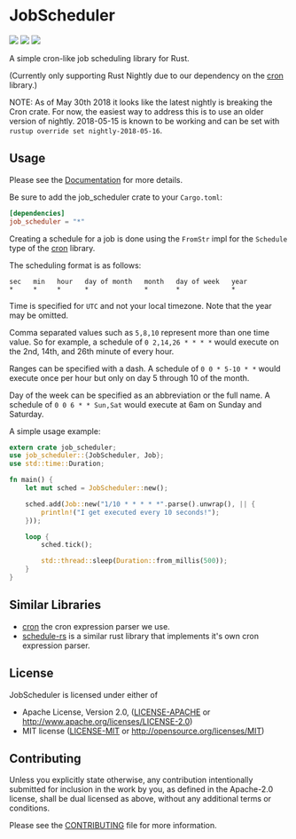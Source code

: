 # JobScheduler
[![](https://docs.rs/job_scheduler/badge.svg)](https://docs.rs/job_scheduler) [![](https://img.shields.io/crates/v/job_scheduler.svg)](https://crates.io/crates/job_scheduler) [![](https://travis-ci.org/lholden/job_scheduler.svg?branch=master)](https://travis-ci.org/lholden/job_scheduler)

A simple cron-like job scheduling library for Rust.

(Currently only supporting Rust Nightly due to our dependency on the [cron](https://github.com/zslayton/cron) library.)

NOTE: As of May 30th 2018 it looks like the latest nightly is breaking the Cron crate. For now, the easiest way to address this is to use an older version of nightly. 2018-05-15 is known to be working and can be set with `rustup override set nightly-2018-05-16`.

## Usage

Please see the [Documentation](https://docs.rs/job_scheduler/) for more details.

Be sure to add the job_scheduler crate to your `Cargo.toml`:

```toml
[dependencies]
job_scheduler = "*"
```

Creating a schedule for a job is done using the `FromStr` impl for the
`Schedule` type of the [cron](https://github.com/zslayton/cron) library.

The scheduling format is as follows:

```text
sec   min   hour   day of month   month   day of week   year
*     *     *      *              *       *             *
```

Time is specified for `UTC` and not your local timezone. Note that the year may
be omitted.

Comma separated values such as `5,8,10` represent more than one time value. So 
for example, a schedule of `0 2,14,26 * * * *` would execute on the 2nd, 14th, 
and 26th minute of every hour.

Ranges can be specified with a dash. A schedule of `0 0 * 5-10 * *` would 
execute once per hour but only on day 5 through 10 of the month.

Day of the week can be specified as an abbreviation or the full name. A 
schedule of `0 0 6 * * Sun,Sat` would execute at 6am on Sunday and Saturday.

A simple usage example:

```rust
extern crate job_scheduler;
use job_scheduler::{JobScheduler, Job};
use std::time::Duration;

fn main() {
    let mut sched = JobScheduler::new();

    sched.add(Job::new("1/10 * * * * *".parse().unwrap(), || {
        println!("I get executed every 10 seconds!");
    }));

    loop {
        sched.tick();

        std::thread::sleep(Duration::from_millis(500));
    }
}
```

## Similar Libraries

* [cron](https://github.com/zslayton/cron) the cron expression parser we use.
* [schedule-rs](https://github.com/mehcode/schedule-rs) is a similar rust library that implements it's own cron expression parser.

## License

JobScheduler is licensed under either of

 * Apache License, Version 2.0, ([LICENSE-APACHE](LICENSE-APACHE) or
   http://www.apache.org/licenses/LICENSE-2.0)
 * MIT license ([LICENSE-MIT](LICENSE-MIT) or
   http://opensource.org/licenses/MIT)

## Contributing

Unless you explicitly state otherwise, any contribution intentionally submitted
for inclusion in the work by you, as defined in the Apache-2.0 license, shall
be dual licensed as above, without any additional terms or conditions.

Please see the [CONTRIBUTING](CONTRIBUTING.md) file for more information.
